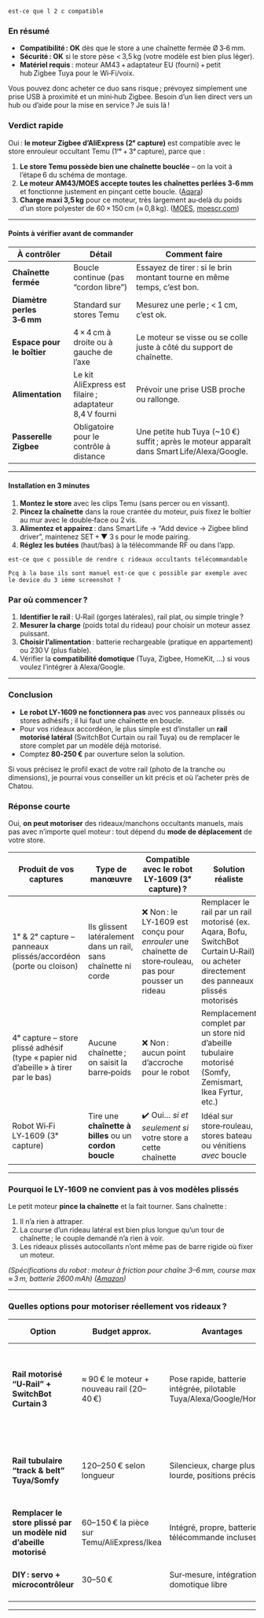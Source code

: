 ```
est-ce que l 2 c compatible 
```

### En résumé

- **Compatibilité : OK** dès que le store a une chaînette fermée Ø 3‑6 mm.
- **Sécurité : OK** si le store pèse < 3,5 kg (votre modèle est bien plus léger).
- **Matériel requis** : moteur AM43 + adaptateur EU (fourni) + petit hub Zigbee Tuya pour le Wi‑Fi/voix.

Vous pouvez donc acheter ce duo sans risque ; prévoyez simplement une prise USB à proximité et un mini‑hub Zigbee. Besoin d’un lien direct vers un hub ou d’aide pour la mise en service ? Je suis là !

### Verdict rapide

Oui : **le moteur Zigbee d’AliExpress (2ᵉ capture)** est compatible avec le store enrouleur occultant Temu (1ʳᵉ + 3ᵉ capture), parce que :

1. **Le store Temu possède bien une chaînette bouclée** – on la voit à l’étape 6 du schéma de montage.
2. **Le moteur AM43/MOES accepte toutes les chaînettes perlées 3‑6 mm** et fonctionne justement en pinçant cette boucle. ([Aqara](https://www.aqara.com/en/product/roller-shade-driver-e1/?utm_source=chatgpt.com))
3. **Charge maxi 3,5 kg** pour ce moteur, très largement au‑delà du poids d’un store polyester de 60 × 150 cm (≈ 0,8 kg). ([MOES](https://moeshouse.com/products/zigbee-chain-motorized-blinds-motor?srsltid=AfmBOooMu5of60fcVvED8nUj4JjEIRPg9rOQLxJBjaFDmuaKAXw8otLi&utm_source=chatgpt.com), [moescr.com](https://moescr.com/producto/zigbee-smart-diy-motorized-roller-blinds-shades-drive-motor-2mqtt-setup-available-am43/?utm_source=chatgpt.com))

------

#### Points à vérifier avant de commander

| À contrôler                | Détail                                                  | Comment faire                                                |
| -------------------------- | ------------------------------------------------------- | ------------------------------------------------------------ |
| **Chaînette fermée**       | Boucle continue (pas “cordon libre”)                    | Essayez de tirer : si le brin montant tourne en même temps, c’est bon. |
| **Diamètre perles 3‑6 mm** | Standard sur stores Temu                                | Mesurez une perle ; < 1 cm, c’est ok.                        |
| **Espace pour le boîtier** | 4 × 4 cm à droite ou à gauche de l’axe                  | Le moteur se visse ou se colle juste à côté du support de chaînette. |
| **Alimentation**           | Le kit AliExpress est filaire ; adaptateur 8,4 V fourni | Prévoir une prise USB proche ou rallonge.                    |
| **Passerelle Zigbee**      | Obligatoire pour le contrôle à distance                 | Une petite hub Tuya (~10 €) suffit ; après le moteur apparaît dans Smart Life/Alexa/Google. |

------

#### Installation en 3 minutes

1. **Montez le store** avec les clips Temu (sans percer ou en vissant).
2. **Pincez la chaînette** dans la roue crantée du moteur, puis fixez le boîtier au mur avec le double‑face ou 2 vis.
3. **Alimentez et appairez** : dans Smart Life → “Add device → Zigbee blind driver”, maintenez SET + ▼ 3 s pour le mode pairing.
4. **Réglez les butées** (haut/bas) à la télécommande RF ou dans l’app.

```
est-ce que c possible de rendre c rideaux occultants télécommandable 

Pcq à la base ils sont manuel est-ce que c possible par exemple avec le device du 3 ième screenshot ?
```

### Par où commencer ?

1. **Identifier le rail** : U‑Rail (gorges latérales), rail plat, ou simple tringle ?
2. **Mesurer la charge** (poids total du rideau) pour choisir un moteur assez puissant.
3. **Choisir l’alimentation** : batterie rechargeable (pratique en appartement) ou 230 V (plus fiable).
4. Vérifier la **compatibilité domotique** (Tuya, Zigbee, HomeKit, …) si vous voulez l’intégrer à Alexa/Google.

------

### Conclusion

- **Le robot LY‑1609 ne fonctionnera pas** avec vos panneaux plissés ou stores adhésifs ; il lui faut une chaînette en boucle.
- Pour vos rideaux accordéon, le plus simple est d’installer un **rail motorisé latéral** (SwitchBot Curtain ou rail Tuya) ou de remplacer le store complet par un modèle déjà motorisé.
- Comptez **80‑250 €** par ouverture selon la solution.

Si vous précisez le profil exact de votre rail (photo de la tranche ou dimensions), je pourrai vous conseiller un kit précis et où l’acheter près de Chatou.

### Réponse courte

Oui, **on peut motoriser** des rideaux/manchons occultants manuels, mais pas avec n’importe quel moteur : tout dépend du **mode de déplacement** de votre store.

| Produit de vos captures                                      | Type de manœuvre                                             | Compatible avec le robot LY‑1609 (3ᵉ capture) ?              | Solution réaliste                                            |
| ------------------------------------------------------------ | ------------------------------------------------------------ | ------------------------------------------------------------ | ------------------------------------------------------------ |
| 1ᵉ & 2ᵉ capture – panneaux plissés/accordéon (porte ou cloison) | Ils glissent latéralement dans un rail, sans chaînette ni corde | ❌ Non : le LY‑1609 est conçu pour *enrouler* une chaînette de store‑rouleau, pas pour pousser un rideau | Remplacer le rail par un rail motorisé (ex. Aqara, Bofu, SwitchBot Curtain U‑Rail) ou acheter directement des panneaux plissés motorisés |
| 4ᵉ capture – store plissé adhésif (type « papier nid d’abeille » à tirer par le bas) | Aucune chaînette ; on saisit la barre‑poids                  | ❌ Non : aucun point d’accroche pour le robot                 | Remplacement complet par un store nid d’abeille tubulaire motorisé (Somfy, Zemismart, Ikea Fyrtur, etc.) |
| Robot Wi‑Fi LY‑1609 (3ᵉ capture)                             | Tire une **chaînette à billes** ou un **cordon boucle**      | ✔️ Oui… *si et seulement si* votre store a cette chaînette    | Idéal sur store‑rouleau, stores bateau ou vénitiens *avec* boucle |

------

### Pourquoi le LY‑1609 ne convient pas à vos modèles plissés

Le petit moteur **pince la chaînette** et la fait tourner. Sans chaînette :

1. Il n’a rien à attraper.
2. La course d’un rideau latéral est bien plus longue qu’un tour de chaînette ; le couple demandé n’a rien à voir.
3. Les rideaux plissés autocollants n’ont même pas de barre rigide où fixer un moteur.

*(Spécifications du robot : moteur à friction pour chaîne 3–6 mm, course max ≈ 3 m, batterie 2600 mAh) ([Amazon](https://www.amazon.com/Smart-Roller-Shutter-Curtain-Switch/dp/B0D5YVY7H1?utm_source=chatgpt.com))*

------

### Quelles options pour **motoriser réellement** vos rideaux ?

| Option                                                       | Budget approx.                             | Avantages                                                    | Inconvénients / travaux                                      |
| ------------------------------------------------------------ | ------------------------------------------ | ------------------------------------------------------------ | ------------------------------------------------------------ |
| **Rail motorisé “U‑Rail” + SwitchBot Curtain 3**             | ≈ 90 € le moteur + nouveau rail (20–40 €)  | Pose rapide, batterie intégrée, pilotable Tuya/Alexa/Google/HomeKit | Il faut que les chariots de votre rideau soient compatibles ou les remplacer. ([SwitchBot EU](https://eu.switch-bot.com/products/switchbot-curtain-3?utm_source=chatgpt.com)) |
| **Rail tubulaire “track & belt” Tuya/Somfy**                 | 120–250 € selon longueur                   | Silencieux, charge plus lourde, positions précises           | Nécessite recouper le rail à longueur, alimentation 230 V ou batterie externe |
| **Remplacer le store plissé par un modèle nid d’abeille motorisé** | 60–150 € la pièce sur Temu/AliExpress/Ikea | Intégré, propre, batterie et télécommande incluses           | Remplacement complet — pas de récupération de l’existant     |
| **DIY : servo + microcontrôleur**                            | 30–50 €                                    | Sur‑mesure, intégration domotique libre                      | Nécessite impression 3D/bricolage, fiabilité limitée         |

------


